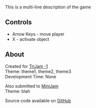 
This is a multi-line
description of the game


## Controls
* Arrow Keys - move player
* X - activate object



## About
Created for [TriJam -1](https://itch.io/jam/trijam--1/entries)  
Theme: theme1, theme2, theme3  
Development Time: None  

Also submitted to [MiniJam]()  
Theme: blah  




Source code available on [GitHub](https://github.com/CaterpillarGames/pico8-games/tree/master/carts/mongo-bongo)

<!--Template: Game, Itch-->